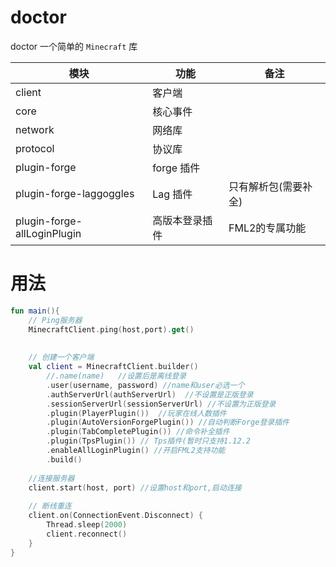 # doctor


doctor 一个简单的 `Minecraft` 库



| 模块                            | 功能       | 备注                |
| ------------------------------ | ---------  | ------------------ |
| client                         | 客户端      |                    |
| core                           | 核心事件    |                     |
| network                        | 网络库      |                    |
| protocol                       | 协议库      |                    |
| plugin-forge                   | forge 插件  |                    |
| plugin-forge-laggoggles        | Lag 插件    |只有解析包(需要补全)   |
| plugin-forge-allLoginPlugin    | 高版本登录插件|FML2的专属功能       |



# 用法

```kotlin
fun main(){
    // Ping服务器
    MinecraftClient.ping(host,port).get()
    
    
    // 创建一个客户端
    val client = MinecraftClient.builder()
        //.name(name)   //设置后是离线登录
        .user(username, password) //name和user必选一个
        .authServerUrl(authServerUrl)  //不设置是正版登录
        .sessionServerUrl(sessionServerUrl) //不设置为正版登录
        .plugin(PlayerPlugin())  //玩家在线人数插件
        .plugin(AutoVersionForgePlugin()) //自动判断Forge登录插件
        .plugin(TabCompletePlugin()) //命令补全插件
        .plugin(TpsPlugin()) // Tps插件(暂时只支持1.12.2
        .enableAllLoginPlugin() //开启FML2支持功能
        .build()
    
    //连接服务器
    client.start(host, port) //设置host和port,启动连接
    
    // 断线重连
    client.on(ConnectionEvent.Disconnect) {
        Thread.sleep(2000)
        client.reconnect()
    }
}
```

